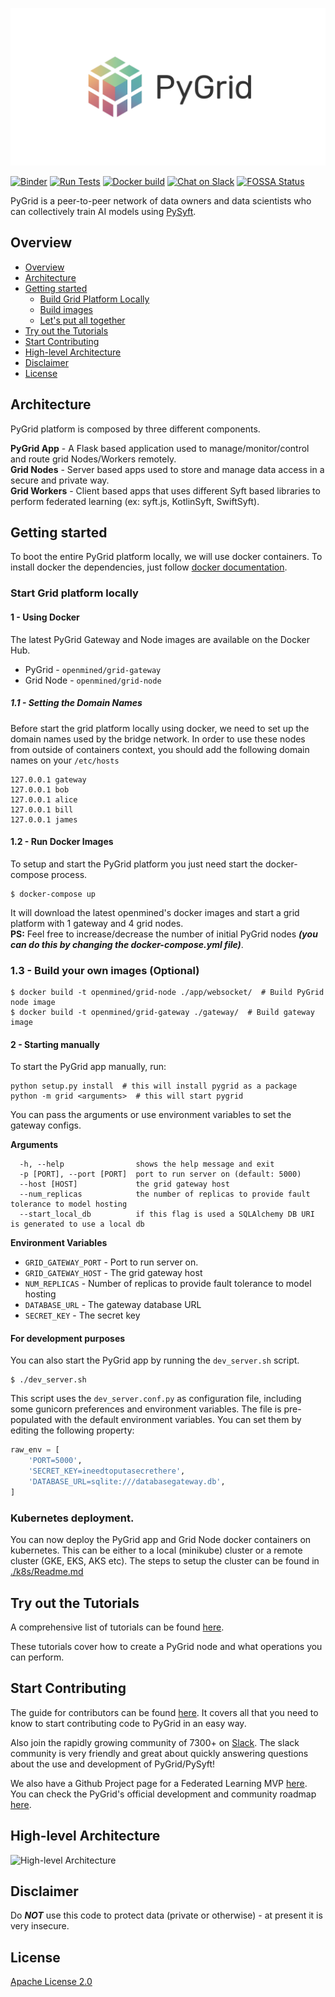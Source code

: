 ![PyGrid logo](https://raw.githubusercontent.com/OpenMined/design-assets/master/logos/PyGrid/horizontal-primary-trans.png)

[![Binder](https://mybinder.org/badge.svg)](https://mybinder.org/v2/gh/OpenMined/PyGrid/dev) [![Run Tests](https://github.com/OpenMined/PyGrid/workflows/Run%20tests/badge.svg?branch=dev)](https://github.com/OpenMined/PyGrid/actions?query=workflow%3A%22Run+tests%22) [![Docker build](https://github.com/OpenMined/PyGrid/workflows/Docker%20build/badge.svg)](https://github.com/OpenMined/PyGrid/actions?query=workflow%3A%22Docker+build%22) [![Chat on Slack](https://img.shields.io/badge/chat-on%20slack-7A5979.svg)](https://openmined.slack.com/messages/team_pysyft) [![FOSSA Status](https://camo.githubusercontent.com/c0cb82174c3eb8fcbb00a46eb237556f63b36804/68747470733a2f2f6170702e666f7373612e696f2f6170692f70726f6a656374732f6769742532426769746875622e636f6d2532466d6174746865772d6d6361746565722532465079537966742e7376673f747970653d736d616c6c)](https://app.fossa.io/projects/git%2Bgithub.com%2Fmatthew-mcateer%2FPySyft?ref=badge_small)

PyGrid is a peer-to-peer network of data owners and data scientists who can collectively train AI models using [PySyft](https://github.com/OpenMined/PySyft/).


## Overview
- [Overview](#overview)
- [Architecture](#architecture)
- [Getting started](#getting-started)
    - [Build Grid Platform Locally](#start-grid-platform-locally)
    - [Build images](#build-images)
    - [Let's put all together](#lets-put-all-together)
- [Try out the Tutorials](#try-out-the-tutorials)
- [Start Contributing](#start-contributing)
- [High-level Architecture](#high-level-architecture)
- [Disclaimer](#disclaimer)
- [License](#license)

## Architecture
PyGrid platform is composed by three different components.

**PyGrid App** - A Flask based application used to manage/monitor/control and route grid Nodes/Workers remotely.  
**Grid Nodes** - Server based apps used to store and manage data access in a secure and private way.  
**Grid Workers** - Client based apps that uses different Syft based libraries to perform federated learning (ex: syft.js, KotlinSyft, SwiftSyft).

## Getting started
To boot the entire PyGrid platform locally, we will use docker containers.
To install docker the dependencies, just follow [docker documentation](https://docs.docker.com/install/).

### Start Grid platform locally

#### 1 - Using Docker

The latest PyGrid Gateway and Node images are available on the Docker Hub.
- PyGrid - `openmined/grid-gateway`
- Grid Node - `openmined/grid-node`

##### 1.1 - Setting the Domain Names

Before start the grid platform locally using docker, we need to set up the domain names used by the bridge network. In order to use these nodes from outside of containers context, you should add the following domain names on your `/etc/hosts`
```
127.0.0.1 gateway
127.0.0.1 bob
127.0.0.1 alice
127.0.0.1 bill
127.0.0.1 james
```

#### 1.2 - Run Docker Images
To setup and start the PyGrid platform you just need start the docker-compose process.
```
$ docker-compose up
```

It will download the latest openmined's docker images and start a grid platform with 1 gateway and 4 grid nodes.  
**PS:** Feel free to increase/decrease the number of initial PyGrid nodes ***(you can do this by changing the docker-compose.yml file)***.

### 1.3 - Build your own images (Optional)
```
$ docker build -t openmined/grid-node ./app/websocket/  # Build PyGrid node image
$ docker build -t openmined/grid-gateway ./gateway/  # Build gateway image
```


#### 2 - Starting manually
To start the PyGrid app manually, run:

```
python setup.py install  # this will install pygrid as a package
python -m grid <arguments>  # this will start pygrid
```
You can pass the arguments or use environment variables to set the gateway configs.  

**Arguments**
```
  -h, --help                shows the help message and exit
  -p [PORT], --port [PORT]  port to run server on (default: 5000)
  --host [HOST]             the grid gateway host
  --num_replicas            the number of replicas to provide fault tolerance to model hosting
  --start_local_db          if this flag is used a SQLAlchemy DB URI is generated to use a local db
```

**Environment Variables**
- `GRID_GATEWAY_PORT` -  Port to run server on.
- `GRID_GATEWAY_HOST` - The grid gateway host
- `NUM_REPLICAS` - Number of replicas to provide fault tolerance to model hosting
- `DATABASE_URL` - The gateway database URL
- `SECRET_KEY` - The secret key

#### For development purposes
You can also start the PyGrid app by running the `dev_server.sh` script.
```
$ ./dev_server.sh
```
This script uses the `dev_server.conf.py` as configuration file, including some gunicorn preferences and environment variables. The file is pre-populated with the default environment variables. You can set them by editing the following property:
```python
raw_env = [
    'PORT=5000',
    'SECRET_KEY=ineedtoputasecrethere',
    'DATABASE_URL=sqlite:///databasegateway.db',
]
```

### Kubernetes deployment.
You can now deploy the PyGrid app and Grid Node docker containers on kubernetes. This can be either to a local (minikube) cluster or a remote cluster (GKE, EKS, AKS etc). The steps to setup the cluster can be found in [./k8s/Readme.md](https://github.com/OpenMined/PyGrid/tree/dev/k8s)

## Try out the Tutorials
A comprehensive list of tutorials can be found [here](https://github.com/OpenMined/PySyft/tree/master/examples/tutorials/grid).

These tutorials cover how to create a PyGrid node and what operations you can perform.

## Start Contributing
The guide for contributors can be found [here](https://github.com/OpenMined/PyGrid/tree/dev/CONTRIBUTING.md). It covers all that you need to know to start contributing code to PyGrid in an easy way.

Also join the rapidly growing community of 7300+ on [Slack](http://slack.openmined.org). The slack community is very friendly and great about quickly answering questions about the use and development of PyGrid/PySyft!

We also have a Github Project page for a Federated Learning MVP [here](https://github.com/orgs/OpenMined/projects/13).  
You can check the PyGrid's official development and community roadmap [here](https://github.com/OpenMined/Roadmap/tree/master/pygrid_team).

## High-level Architecture

![High-level Architecture](https://raw.githubusercontent.com/OpenMined/PyGrid/dev/art/PyGrid-Arch.png)


## Disclaimer
Do ***NOT*** use this code to protect data (private or otherwise) - at present it is very insecure.

## License

[Apache License 2.0](https://github.com/OpenMined/PyGrid/blob/dev/LICENSE)
